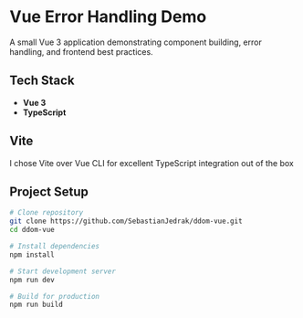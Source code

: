 # Vue Error Handling Demo

A small Vue 3 application demonstrating component building, error handling, and frontend best practices.

## Tech Stack

- **Vue 3**
- **TypeScript**

## Vite

I chose Vite over Vue CLI for excellent TypeScript integration out of the box

## Project Setup

```bash
# Clone repository
git clone https://github.com/SebastianJedrak/ddom-vue.git
cd ddom-vue

# Install dependencies
npm install

# Start development server
npm run dev

# Build for production
npm run build
```